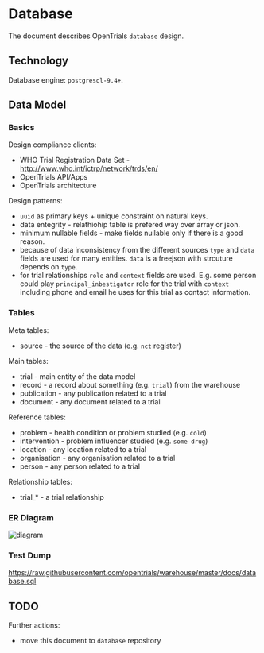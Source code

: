 # Database

The document describes OpenTrials `database` design.

## Technology

Database engine: `postgresql-9.4+`.

## Data Model

### Basics

Design compliance clients:
- WHO Trial Registration Data Set - http://www.who.int/ictrp/network/trds/en/
- OpenTrials API/Apps
- OpenTrials architecture

Design patterns:
- `uuid` as primary keys + unique constraint on natural keys.
- data entegrity - relathiohip table is prefered way over array or json.
- minimum nullable fields - make fields nullable only if there is a good reason.
- because of data inconsistency from the different sources `type` and `data` fields
are used for many entities. `data` is a freejson with strcuture depends on `type`.
- for trial relationships `role` and `context` fields are used. E.g. some person
could play `principal_inbestigator` role for the trial with `context` including
phone and email he uses for this trial as contact information.

### Tables

Meta tables:
- source - the source of the data (e.g. `nct` register)

Main tables:
- trial - main entity of the data model
- record - a record about something (e.g. `trial`) from the warehouse
- publication - any publication related to a trial
- document - any document related to a trial

Reference tables:
- problem - health condition or problem studied (e.g. `cold`)
- intervention - problem influencer studied (e.g. `some drug`)
- location - any location related to a trial
- organisation - any organisation related to a trial
- person - any person related to a trial

Relationship tables:
- trial\_\* - a trial relationship

### ER Diagram

![diagram](https://raw.githubusercontent.com/opentrials/warehouse/master/docs/database.png)

### Test Dump

https://raw.githubusercontent.com/opentrials/warehouse/master/docs/database.sql

## TODO

Further actions:
- move this document to `database` repository
